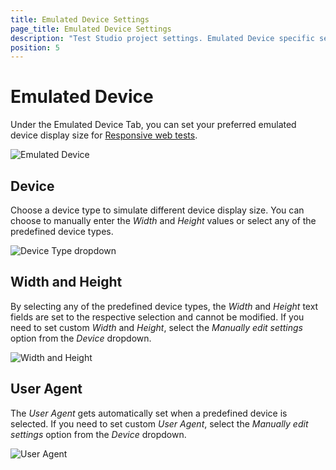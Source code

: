 ```yaml
---
title: Emulated Device Settings
page_title: Emulated Device Settings
description: "Test Studio project settings. Emulated Device specific settings in Test Studio. Configure Emulated Device in Test Studio. Set Emulated Device for recording and execution of responsive web test"
position: 5
---
```

# Emulated Device

Under the Emulated Device Tab, you can set your preferred emulated device display size for <a href="/features/testing-types/responsive-test" target="_blank">Responsive web tests</a>.

![Emulated Device][1]

## Device

Choose a device type to simulate different device display size. You can choose to manually enter the _Width_ and _Height_ values or select any of the predefined device types.

![Device Type dropdown][2]

## Width and Height

By selecting any of the predefined device types, the _Width_ and _Height_ text fields are set to the respective selection and cannot be modified. If you need to set custom _Width_ and _Height_, select the _Manually edit settings_ option from the _Device_ dropdown. 

![Width and Height][3]

## User Agent

The _User Agent_ gets automatically set when a predefined device is selected. If you need to set custom _User Agent_, select the _Manually edit settings_ option from the _Device_ dropdown.

![User Agent][4]

[1]: /img/features/project-settings/emulated-device/fig1.png
[2]: /img/features/project-settings/emulated-device/fig2.png
[3]: /img/features/project-settings/emulated-device/fig3.png
[4]: /img/features/project-settings/emulated-device/fig4.png
